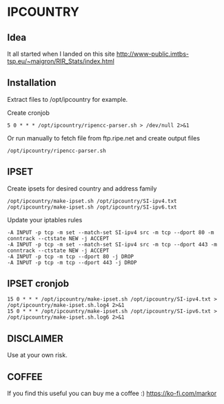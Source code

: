 # IPCOUNTRY

## Idea
It all started when I landed on this site
http://www-public.imtbs-tsp.eu/~maigron/RIR_Stats/index.html

## Installation
Extract files to /opt/ipcountry for example.

Create cronjob

```
5 0 * * * /opt/ipcountry/ripencc-parser.sh > /dev/null 2>&1
```

Or run manually to fetch file from ftp.ripe.net and create output files

```
/opt/ipcountry/ripencc-parser.sh
```

## IPSET
Create ipsets for desired country and address family
```
/opt/ipcountry/make-ipset.sh /opt/ipcountry/SI-ipv4.txt
/opt/ipcountry/make-ipset.sh /opt/ipcountry/SI-ipv6.txt
```

Update your iptables rules 

```
-A INPUT -p tcp -m set --match-set SI-ipv4 src -m tcp --dport 80 -m conntrack --ctstate NEW -j ACCEPT
-A INPUT -p tcp -m set --match-set SI-ipv4 src -m tcp --dport 443 -m conntrack --ctstate NEW -j ACCEPT
-A INPUT -p tcp -m tcp --dport 80 -j DROP
-A INPUT -p tcp -m tcp --dport 443 -j DROP
```

## IPSET cronjob
```
15 0 * * * /opt/ipcountry/make-ipset.sh /opt/ipcountry/SI-ipv4.txt > /opt/ipcountry/make-ipset.sh.log4 2>&1
15 0 * * * /opt/ipcountry/make-ipset.sh /opt/ipcountry/SI-ipv6.txt > /opt/ipcountry/make-ipset.sh.log6 2>&1
```
## DISCLAIMER
Use at your own risk.

## COFFEE
If you find this useful you can buy me a coffee :) https://ko-fi.com/markor
